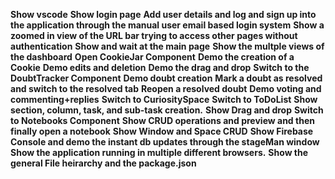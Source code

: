 **Show vscode**
**Show login page**
**Add user details and log and sign up into the application through the manual user email based login system**
**Show a zoomed in view of the URL bar trying to access other pages without authentication**
**Show and wait at the main page**
**Show the multple views of the dashboard**
**Open CookieJar Component**
**Demo the creation of a Cookie**
**Demo edits and deletion**
**Demo the drag and drop**
**Switch to the DoubtTracker Component**
**Demo doubt creation**
**Mark a doubt as resolved and switch to the resolved tab**
**Reopen a resolved doubt**
**Demo voting and commenting+replies**
**Switch to CuriositySpace**
**Switch to ToDoList**
**Show section, column, task, and sub-task creation.**
**Show Drag and drop**
**Switch to Notebooks Component**
**Show CRUD operations and preview and then finally open a notebook**
**Show Window and Space CRUD**
**Show Firebase Console and demo the instant db updates through the stageMan window**
**Show the application running in multiple different browsers.**
**Show the general File heirarchy and the package.json**

